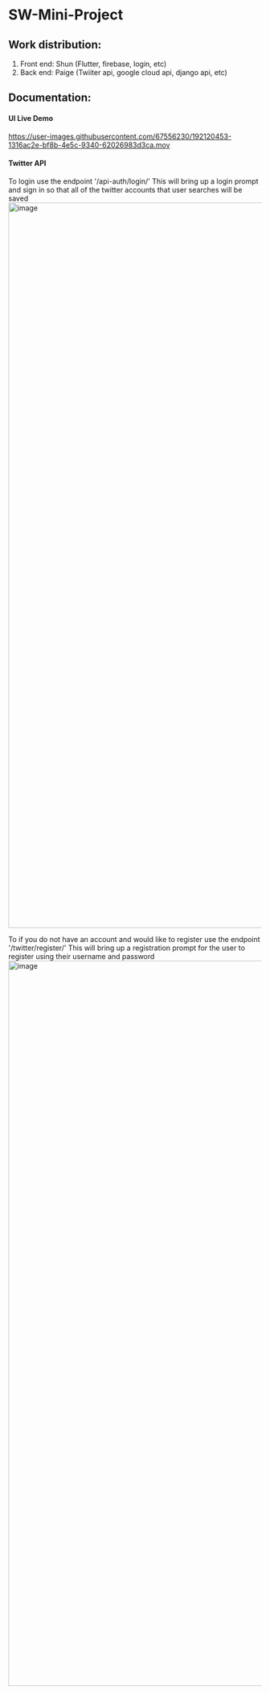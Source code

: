# SW-Mini-Project

Work distribution:
------------

1. Front end: Shun (Flutter, firebase, login, etc)
2. Back end: Paige (Twiiter api, google cloud api, django api, etc)

Documentation:
-------------

#### UI Live Demo ####
https://user-images.githubusercontent.com/67556230/192120453-1316ac2e-bf8b-4e5c-9340-62026983d3ca.mov

#### Twitter API ####
To login use the endpoint '/api-auth/login/'
This will bring up a login prompt and sign in so that all of the twitter accounts that user searches will be saved
<img width="1440" alt="image" src="https://user-images.githubusercontent.com/67556230/192120568-d8d33b59-ef1d-42b4-b100-5a2ae536f860.png">

To if you do not have an account and would like to register use the endpoint '/twitter/register/'
This will bring up a registration prompt for the user to register using their username and password
<img width="1440" alt="image" src="https://user-images.githubusercontent.com/67556230/192120611-7e72b5e3-0655-44b8-8630-bdf92ce61eda.png">


